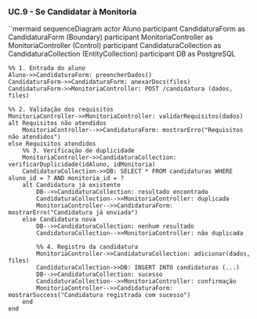 ### UC.9 - Se Candidatar à Monitoria
``mermaid
sequenceDiagram
    actor Aluno
    participant CandidaturaForm as CandidaturaForm (Boundary)
    participant MonitoriaController as MonitoriaController (Control)
    participant CandidaturaCollection as CandidaturaCollection (EntityCollection)
    participant DB as PostgreSQL

    %% 1. Entrada do aluno
    Aluno->>CandidaturaForm: preencherDados()
    CandidaturaForm->>CandidaturaForm: anexarDocs(files)
    CandidaturaForm->>MonitoriaController: POST /candidatura (dados, files)

    %% 2. Validação dos requisitos
    MonitoriaController->>MonitoriaController: validarRequisitos(dados)
    alt Requisitos não atendidos
        MonitoriaController-->>CandidaturaForm: mostrarErro("Requisitos não atendidos")
    else Requisitos atendidos
        %% 3. Verificação de duplicidade
        MonitoriaController->>CandidaturaCollection: verificarDuplicidade(idAluno, idMonitoria)
        CandidaturaCollection->>DB: SELECT * FROM candidaturas WHERE aluno_id = ? AND monitoria_id = ?
        alt Candidatura já existente
            DB-->>CandidaturaCollection: resultado encontrado
            CandidaturaCollection-->>MonitoriaController: duplicada
            MonitoriaController-->>CandidaturaForm: mostrarErro("Candidatura já enviada")
        else Candidatura nova
            DB-->>CandidaturaCollection: nenhum resultado
            CandidaturaCollection-->>MonitoriaController: não duplicada

            %% 4. Registro da candidatura
            MonitoriaController->>CandidaturaCollection: adicionar(dados, files)
            CandidaturaCollection->>DB: INSERT INTO candidaturas (...)
            DB-->>CandidaturaCollection: sucesso
            CandidaturaCollection-->>MonitoriaController: confirmação
            MonitoriaController-->>CandidaturaForm: mostrarSuccess("Candidatura registrada com sucesso")
        end
    end

